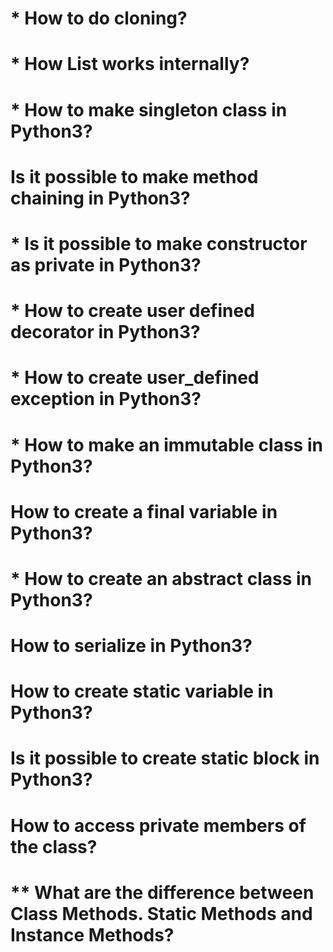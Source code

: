 # * How to do cloning?
# * How List works internally?
# * How to make singleton class in Python3?
# Is it possible to make method chaining in Python3?
# * Is it possible to make constructor as private in Python3?
# * How to create user defined decorator in Python3?
# * How to create user_defined exception in Python3?
# * How to make an immutable class in Python3?
# How to create a final variable in Python3?
# * How to create an abstract class in Python3?
# How to serialize in Python3?
# How to create static variable in Python3?
# Is it possible to create static block in Python3?
# How to access private members of the class?
# ** What are the difference between Class Methods. Static Methods and Instance Methods?
# 